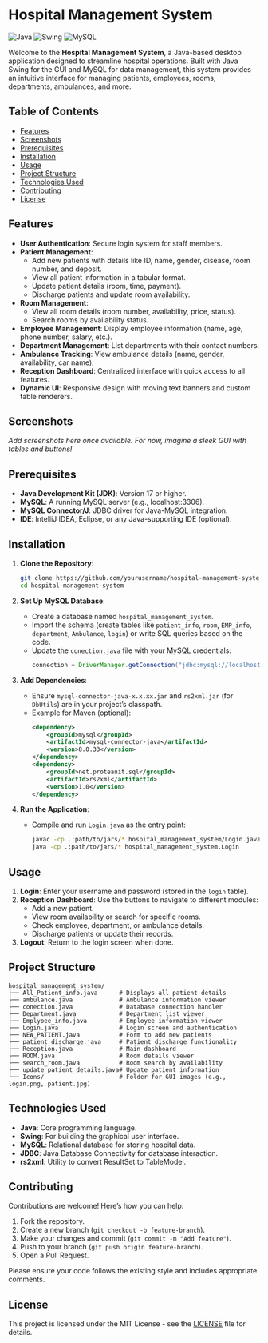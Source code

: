 
# Hospital Management System

![Java](https://img.shields.io/badge/Java-17-orange) ![Swing](https://img.shields.io/badge/Swing-GUI-blue) ![MySQL](https://img.shields.io/badge/MySQL-Database-green)

Welcome to the **Hospital Management System**, a Java-based desktop application designed to streamline hospital operations. Built with Java Swing for the GUI and MySQL for data management, this system provides an intuitive interface for managing patients, employees, rooms, departments, ambulances, and more.

## Table of Contents
- [Features](#features)
- [Screenshots](#screenshots)
- [Prerequisites](#prerequisites)
- [Installation](#installation)
- [Usage](#usage)
- [Project Structure](#project-structure)
- [Technologies Used](#technologies-used)
- [Contributing](#contributing)
- [License](#license)

## Features
- **User Authentication**: Secure login system for staff members.
- **Patient Management**:
  - Add new patients with details like ID, name, gender, disease, room number, and deposit.
  - View all patient information in a tabular format.
  - Update patient details (room, time, payment).
  - Discharge patients and update room availability.
- **Room Management**:
  - View all room details (room number, availability, price, status).
  - Search rooms by availability status.
- **Employee Management**: Display employee information (name, age, phone number, salary, etc.).
- **Department Management**: List departments with their contact numbers.
- **Ambulance Tracking**: View ambulance details (name, gender, availability, car name).
- **Reception Dashboard**: Centralized interface with quick access to all features.
- **Dynamic UI**: Responsive design with moving text banners and custom table renderers.

## Screenshots
*Add screenshots here once available. For now, imagine a sleek GUI with tables and buttons!*

## Prerequisites
- **Java Development Kit (JDK)**: Version 17 or higher.
- **MySQL**: A running MySQL server (e.g., localhost:3306).
- **MySQL Connector/J**: JDBC driver for Java-MySQL integration.
- **IDE**: IntelliJ IDEA, Eclipse, or any Java-supporting IDE (optional).

## Installation
1. **Clone the Repository**:
   ```bash
   git clone https://github.com/yourusername/hospital-management-system.git
   cd hospital-management-system
   ```

2. **Set Up MySQL Database**:
   - Create a database named `hospital_management_system`.
   - Import the schema (create tables like `patient_info`, `room`, `EMP_info`, `department`, `Ambulance`, `login`) or write SQL queries based on the code.
   - Update the `conection.java` file with your MySQL credentials:
     ```java
     connection = DriverManager.getConnection("jdbc:mysql://localhost:3306/hospital_management_system", "root", "your_password");
     ```

3. **Add Dependencies**:
   - Ensure `mysql-connector-java-x.x.xx.jar` and `rs2xml.jar` (for `DbUtils`) are in your project’s classpath.
   - Example for Maven (optional):
     ```xml
     <dependency>
         <groupId>mysql</groupId>
         <artifactId>mysql-connector-java</artifactId>
         <version>8.0.33</version>
     </dependency>
     <dependency>
         <groupId>net.proteanit.sql</groupId>
         <artifactId>rs2xml</artifactId>
         <version>1.0</version>
     </dependency>
     ```

4. **Run the Application**:
   - Compile and run `Login.java` as the entry point:
     ```bash
     javac -cp .:path/to/jars/* hospital_management_system/Login.java
     java -cp .:path/to/jars/* hospital_management_system.Login
     ```

## Usage
1. **Login**: Enter your username and password (stored in the `login` table).
2. **Reception Dashboard**: Use the buttons to navigate to different modules:
   - Add a new patient.
   - View room availability or search for specific rooms.
   - Check employee, department, or ambulance details.
   - Discharge patients or update their records.
3. **Logout**: Return to the login screen when done.

## Project Structure
```
hospital_management_system/
├── All_Patient_info.java      # Displays all patient details
├── ambulance.java             # Ambulance information viewer
├── conection.java             # Database connection handler
├── Department.java            # Department list viewer
├── Emplyoee_info.java         # Employee information viewer
├── Login.java                 # Login screen and authentication
├── NEW_PATIENT.java           # Form to add new patients
├── patient_discharge.java     # Patient discharge functionality
├── Reception.java             # Main dashboard
├── ROOM.java                  # Room details viewer
├── search_room.java           # Room search by availability
├── update_patient_details.java# Update patient information
└── Icons/                     # Folder for GUI images (e.g., login.png, patient.jpg)
```

## Technologies Used
- **Java**: Core programming language.
- **Swing**: For building the graphical user interface.
- **MySQL**: Relational database for storing hospital data.
- **JDBC**: Java Database Connectivity for database interaction.
- **rs2xml**: Utility to convert ResultSet to TableModel.

## Contributing
Contributions are welcome! Here’s how you can help:
1. Fork the repository.
2. Create a new branch (`git checkout -b feature-branch`).
3. Make your changes and commit (`git commit -m "Add feature"`).
4. Push to your branch (`git push origin feature-branch`).
5. Open a Pull Request.

Please ensure your code follows the existing style and includes appropriate comments.

## License
This project is licensed under the MIT License - see the [LICENSE](LICENSE) file for details.
```

